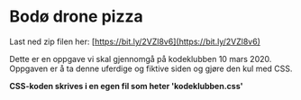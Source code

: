 # Bodø drone pizza

Last ned zip filen her:
[https://bit.ly/2VZl8v6](https://bit.ly/2VZl8v6)

Dette er en oppgave vi skal gjennomgå på kodeklubben 10 mars 2020.
Oppgaven er å ta denne uferdige og fiktive siden og gjøre den kul med
CSS.

**CSS-koden skrives i en egen fil som heter 'kodeklubben.css'**

